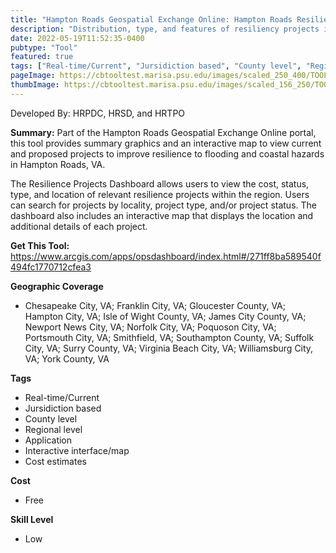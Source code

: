 ```yaml
---
title: "Hampton Roads Geospatial Exchange Online: Hampton Roads Resilience Projects Dashboard"
description: "Distribution, type, and features of resiliency projects in Hampton Roads"
date: 2022-05-19T11:52:35-0400
pubtype: "Tool"
featured: true
tags: ["Real-time/Current", "Jursidiction based", "County level", "Regional level", "Application", "Interactive interface/map", "Cost estimates"]
pageImage: https://cbtooltest.marisa.psu.edu/images/scaled_250_400/TOOLID_2.2_ScreenCapture-1.png
thumbImage: https://cbtooltest.marisa.psu.edu/images/scaled_156_250/TOOLID_2.2_ScreenCapture-1.png
---
```

Developed By: HRPDC, HRSD, and HRTPO

**Summary:** Part of the Hampton Roads Geospatial Exchange Online portal, this tool provides summary graphics and an interactive map to view current and proposed projects to improve resilience to flooding and coastal hazards in Hampton Roads, VA. 

The Resilience Projects Dashboard allows users to view the cost, status, type, and location of relevant resilience projects within the region. Users can search for projects by locality, project type, and/or project status. The dashboard also includes an interactive map that displays the location and additional details of each project.  

__**Get This Tool:**__ https://www.arcgis.com/apps/opsdashboard/index.html#/271ff8ba589540f494fc1770712cfea3

__**Geographic Coverage**__
- Chesapeake City, VA; Franklin City, VA; Gloucester County, VA; Hampton City, VA; Isle of Wight County, VA; James City County, VA; Newport News City, VA; Norfolk City, VA; Poquoson City, VA; Portsmouth City, VA; Smithfield, VA; Southampton County, VA; Suffolk City, VA; Surry County, VA; Virginia Beach City, VA; Williamsburg City, VA; York County, VA

__**Tags**__
-  Real-time/Current
-  Jursidiction based
-  County level
-  Regional level
-  Application
-  Interactive interface/map
-  Cost estimates

__**Cost**__
- Free

__**Skill Level**__
- Low
